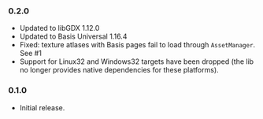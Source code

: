 ### 0.2.0
- Updated to libGDX 1.12.0
- Updated to Basis Universal 1.16.4
- Fixed: texture atlases with Basis pages fail to load through `AssetManager`. See #1
- Support for Linux32 and Windows32 targets have been dropped (the lib no longer provides native dependencies for these platforms).

### 0.1.0

- Initial release.